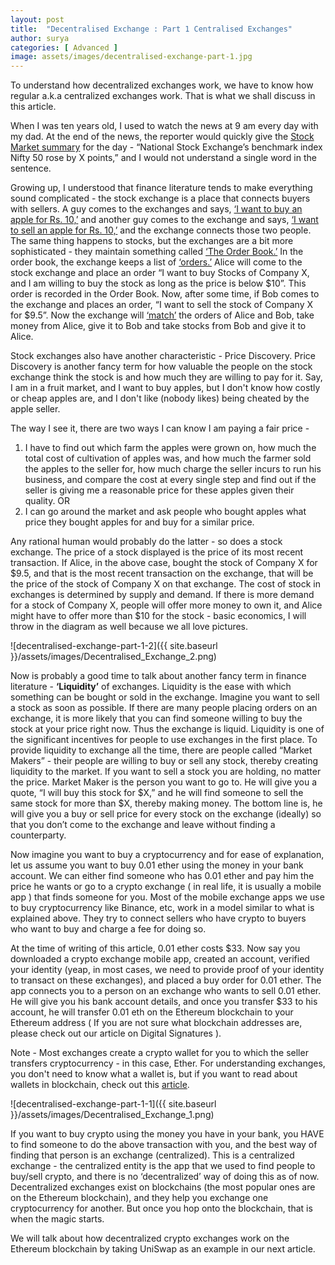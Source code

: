 ```yaml
---
layout: post
title:  "Decentralised Exchange : Part 1 Centralised Exchanges"
author: surya
categories: [ Advanced ]
image: assets/images/decentralised-exchange-part-1.jpg
---
```


To understand how decentralized exchanges work, we have to know how regular a.k.a centralized exchanges work. That is what we shall discuss in this article.

When I was ten years old, I used to watch the news at 9 am every day with my dad. At the end of the news, the reporter would quickly give the <u>Stock Market summary</u> for the day - “National Stock Exchange’s benchmark index Nifty 50 rose by X points,” and I would not understand a single word in the sentence. 

Growing up, I understood that finance literature tends to make everything sound complicated - the stock exchange is a place that connects buyers with sellers. A guy comes to the exchanges and says, <u>‘I want to buy an apple for Rs. 10,’</u> and another guy comes to the exchange and says, <u>‘I want to sell an apple for Rs. 10,’</u> and the exchange connects those two people. The same thing happens to stocks, but the exchanges are a bit more sophisticated - they maintain something called <u>‘The Order Book.’</u> In the order book, the exchange keeps a list of <u>‘orders.’</u> Alice will come to the stock exchange and place an order “I want to buy Stocks of Company X, and I am willing to buy the stock as long as the price is below $10”. This order is recorded in the Order Book. Now, after some time, if Bob comes to the exchange and places an order, “I want to sell the stock of Company X for $9.5”. Now the exchange will <u>‘match’</u> the orders of Alice and Bob, take money from Alice, give it to Bob and take stocks from Bob and give it to Alice. 

Stock exchanges also have another characteristic - Price Discovery. Price Discovery is another fancy term for how valuable the people on the stock exchange think the stock is and how much they are willing to pay for it. Say, I am in a fruit market, and I want to buy apples, but I don't know how costly or cheap apples are, and I don't like (nobody likes) being cheated by the apple seller. 

The way I see it, there are two ways I can know I am paying a fair price - 

1. I have to find out which farm the apples were grown on, how much the total cost of cultivation of apples was, and how much the farmer sold the apples to the seller for, how much charge the seller incurs to run his business, and compare the cost at every single step and find out if the seller is giving me a reasonable price for these apples given their quality.
OR
2. I can go around the market and ask people who bought apples what price they bought apples for and buy for a similar price.

Any rational human would probably do the latter - so does a stock exchange. The price of a stock displayed is the price of its most recent transaction. If Alice, in the above case, bought the stock of Company X for $9.5, and that is the most recent transaction on the exchange, that will be the price of the stock of Company X on that exchange. The cost of stock in exchanges is determined by supply and demand. If there is more demand for a stock of Company X, people will offer more money to own it, and Alice might have to offer more than $10 for the stock - basic economics, I will throw in the diagram as well because we all love pictures.

![decentralised-exchange-part-1-2]({{ site.baseurl }}/assets/images/Decentralised_Exchange_2.png)

Now is probably a good time to talk about another fancy term in finance literature - <b>‘Liquidity’</b> of exchanges. Liquidity is the ease with which something can be bought or sold in the exchange. Imagine you want to sell a stock as soon as possible. If there are many people placing orders on an exchange, it is more likely that you can find someone willing to buy the stock at your price right now. Thus the exchange is liquid. Liquidity is one of the significant incentives for people to use exchanges in the first place. To provide liquidity to exchange all the time, there are people called “Market Makers” - their people are willing to buy or sell any stock, thereby creating liquidity to the market. If you want to sell a stock you are holding, no matter the price. Market Maker is the person you want to go to. He will give you a quote, “I will buy this stock for $X,” and he will find someone to sell the same stock for more than $X, thereby making money. The bottom line is, he will give you a buy or sell price for every stock on the exchange (ideally) so that you don’t come to the exchange and leave without finding a counterparty.

Now imagine you want to buy a cryptocurrency and for ease of explanation, let us assume you want to buy 0.01 ether using the money in your bank account. We can either find someone who has 0.01 ether and pay him the price he wants or go to a crypto exchange ( in real life, it is usually a mobile app ) that finds someone for you. Most of the mobile exchange apps we use to buy cryptocurrency like Binance, etc, work in a model similar to what is explained above. They try to connect sellers who have crypto to buyers who want to buy and charge a fee for doing so. 

At the time of writing of this article, 0.01 ether costs $33. Now say you downloaded a crypto exchange mobile app, created an account, verified your identity (yeap, in most cases, we need to provide proof of your identity to transact on these exchanges), and placed a buy order for 0.01 ether. The app connects you to a person on an exchange who wants to sell 0.01 ether. He will give you his bank account details, and once you transfer $33 to his account, he will transfer 0.01 eth on the Ethereum blockchain to your Ethereum address ( If you are not sure what blockchain addresses are, please check out our article on Digital Signatures ).

Note - Most exchanges create a crypto wallet for you to which the seller transfers cryptocurrency - in this case, Ether. For understanding exchanges, you don't need to know what a wallet is, but if you want to read about wallets in blockchain, check out this [article](https://www.investopedia.com/terms/b/blockchain-wallet.asp).

![decentralised-exchange-part-1-1]({{ site.baseurl }}/assets/images/Decentralised_Exchange_1.png)

If you want to buy crypto using the money you have in your bank, you HAVE to find someone to do the above transaction with you, and the best way of finding that person is an exchange (centralized). This is a centralized exchange - the centralized entity is the app that we used to find people to buy/sell crypto, and there is no ‘decentralized’ way of doing this as of now. Decentralized exchanges exist on blockchains (the most popular ones are on the Ethereum blockchain), and they help you exchange one cryptocurrency for another. But once you hop onto the blockchain, that is when the magic starts.

We will talk about how decentralized crypto exchanges work on the Ethereum blockchain by taking UniSwap as an example in our next article.


